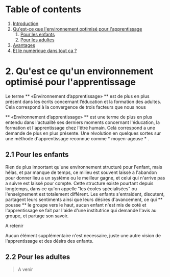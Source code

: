 # Table of contents
1. [Introduction]
2. [Qu'est-ce que l'environnement optimisé pour l'apprentissage]
    1. [Pour les enfants](#enfants)
    2. [Pour les adultes](#adultes)
3. [Avantages]
4. [Et le numérique dans tout ca ?]


[Introduction]: <https://github.com/joemccann/dillinger>
[Qu'est-ce que l'environnement optimisé pour l'apprentissage]: <https://github.com/BacqEstelle/exercice-markdown/blob/estelle/environnement.md>
[Avantages]: <https://github.com/joemccann/dillinger>
[Et le numérique dans tout ca ?]: <https://github.com/joemccann/dillinger>


# 2. Qu'est ce qu'un environnement optimisé pour l'apprentissage 

Le terme ** «Environnement d’apprentissage» ** est de plus en plus présent dans les écrits concernant l’éducation et la formation des adultes. Cela correspond à la convergence de trois facteurs que nous nous

** «Environnement d’apprentissage» ** est une terme de plus en plus entendu dans l'actualité ses derniers moments concernant l'éducation, la formation et l'apprentissage chez l'être humain.
Celà correspond a une demande de plus en plus présente. Une révolution en quelques sortes sur une méthode d'apprentissage reconnue comme * moyen-ageuse * .


## 2.1 Pour les enfants <a name="enfants"></a>

Rien de plus important qu'une environnement structuré pour l'enfant, mais hélas, et par manque de temps, ce milieu est souvent laissé a l'abandon pour donner lieu a un système ou le meilleur gagne, et celui qui n'arrive pas a suivre est laissé pour compte.
Cette structure existe pourtant depuis longtemps, dans ce qu'on appelle "les écoles spécialisées" ou l'enseignement est totalement différent.
Les enfants s'entraident, discutent, partagent leurs sentiments ainsi que leurs désires d'avancement, ce qui ** pousse ** le groupe vers le haut, aucun enfant n'est mis de coté et l'apprentissage se fait par l'aide d'une institutrice qui demande l'avis  au groupe, et partage son savoir. 

A retenir

Aucun élément supplémentaire n'est necessaire, juste une autre vision de l'apprentissage et des désirs des enfants.


## 2.2 Pour les adultes <a name="adultes"></a>


> A venir